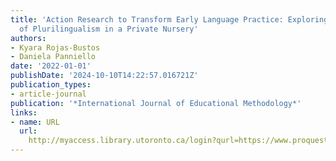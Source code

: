 ```yaml
---
title: 'Action Research to Transform Early Language Practice: Exploring Representations
  of Plurilingualism in a Private Nursery'
authors:
- Kyara Rojas-Bustos
- Daniela Panniello
date: '2022-01-01'
publishDate: '2024-10-10T14:22:57.016721Z'
publication_types:
- article-journal
publication: '*International Journal of Educational Methodology*'
links:
- name: URL
  url: 
    http://myaccess.library.utoronto.ca/login?qurl=https://www.proquest.com/docview/2661219101?accountid=14771&bdid=38382&_bd=MLFwWmR29%2FRHJ4rPaBY9cbxEitM%3D
---
```

